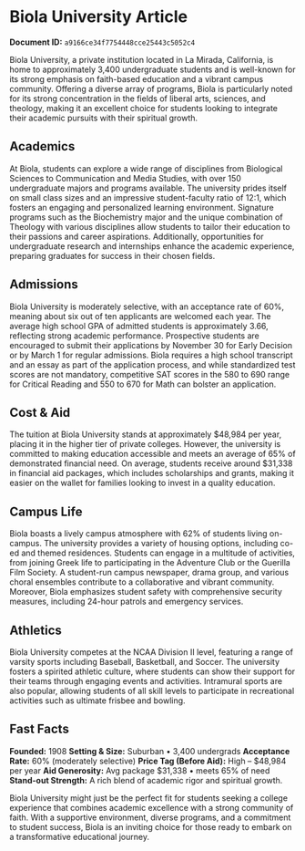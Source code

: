 # Biola University Article

**Document ID:** `a9166ce34f7754448cce25443c5052c4`

Biola University, a private institution located in La Mirada, California, is home to approximately 3,400 undergraduate students and is well-known for its strong emphasis on faith-based education and a vibrant campus community. Offering a diverse array of programs, Biola is particularly noted for its strong concentration in the fields of liberal arts, sciences, and theology, making it an excellent choice for students looking to integrate their academic pursuits with their spiritual growth.

## Academics
At Biola, students can explore a wide range of disciplines from Biological Sciences to Communication and Media Studies, with over 150 undergraduate majors and programs available. The university prides itself on small class sizes and an impressive student-faculty ratio of 12:1, which fosters an engaging and personalized learning environment. Signature programs such as the Biochemistry major and the unique combination of Theology with various disciplines allow students to tailor their education to their passions and career aspirations. Additionally, opportunities for undergraduate research and internships enhance the academic experience, preparing graduates for success in their chosen fields.

## Admissions
Biola University is moderately selective, with an acceptance rate of 60%, meaning about six out of ten applicants are welcomed each year. The average high school GPA of admitted students is approximately 3.66, reflecting strong academic performance. Prospective students are encouraged to submit their applications by November 30 for Early Decision or by March 1 for regular admissions. Biola requires a high school transcript and an essay as part of the application process, and while standardized test scores are not mandatory, competitive SAT scores in the 580 to 690 range for Critical Reading and 550 to 670 for Math can bolster an application.

## Cost & Aid
The tuition at Biola University stands at approximately $48,984 per year, placing it in the higher tier of private colleges. However, the university is committed to making education accessible and meets an average of 65% of demonstrated financial need. On average, students receive around $31,338 in financial aid packages, which includes scholarships and grants, making it easier on the wallet for families looking to invest in a quality education.

## Campus Life
Biola boasts a lively campus atmosphere with 62% of students living on-campus. The university provides a variety of housing options, including co-ed and themed residences. Students can engage in a multitude of activities, from joining Greek life to participating in the Adventure Club or the Guerilla Film Society. A student-run campus newspaper, drama group, and various choral ensembles contribute to a collaborative and vibrant community. Moreover, Biola emphasizes student safety with comprehensive security measures, including 24-hour patrols and emergency services.

## Athletics
Biola University competes at the NCAA Division II level, featuring a range of varsity sports including Baseball, Basketball, and Soccer. The university fosters a spirited athletic culture, where students can show their support for their teams through engaging events and activities. Intramural sports are also popular, allowing students of all skill levels to participate in recreational activities such as ultimate frisbee and bowling.

## Fast Facts
**Founded:** 1908
**Setting & Size:** Suburban • 3,400 undergrads
**Acceptance Rate:** 60% (moderately selective)
**Price Tag (Before Aid):** High – $48,984 per year
**Aid Generosity:** Avg package $31,338 • meets 65% of need
**Stand-out Strength:** A rich blend of academic rigor and spiritual growth.

Biola University might just be the perfect fit for students seeking a college experience that combines academic excellence with a strong community of faith. With a supportive environment, diverse programs, and a commitment to student success, Biola is an inviting choice for those ready to embark on a transformative educational journey.
